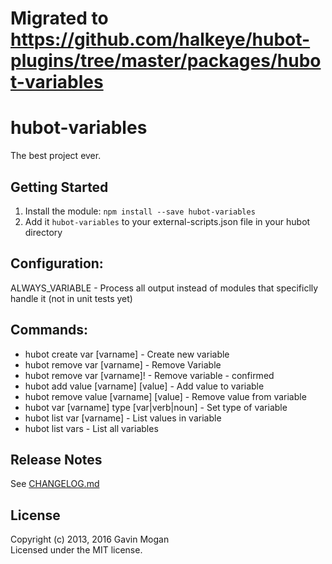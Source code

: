 # Migrated to https://github.com/halkeye/hubot-plugins/tree/master/packages/hubot-variables

# hubot-variables

The best project ever.

## Getting Started

1. Install the module: `npm install --save hubot-variables`
2. Add it `hubot-variables` to your external-scripts.json file in your hubot directory

## Configuration:

ALWAYS_VARIABLE - Process all output instead of modules that specificlly handle it (not in unit tests yet)

## Commands:

* hubot create var [varname] - Create new variable
* hubot remove var [varname] - Remove Variable
* hubot remove var [varname]! - Remove variable - confirmed
* hubot add value [varname] [value] - Add value to variable
* hubot remove value [varname] [value] - Remove value from variable
* hubot var [varname] type [var|verb|noun] - Set type of variable
* hubot list var [varname] - List values in variable
* hubot list vars - List all variables

## Release Notes

See [CHANGELOG.md](CHANGELOG.md)

## License
Copyright (c) 2013, 2016 Gavin Mogan  
Licensed under the MIT license.
